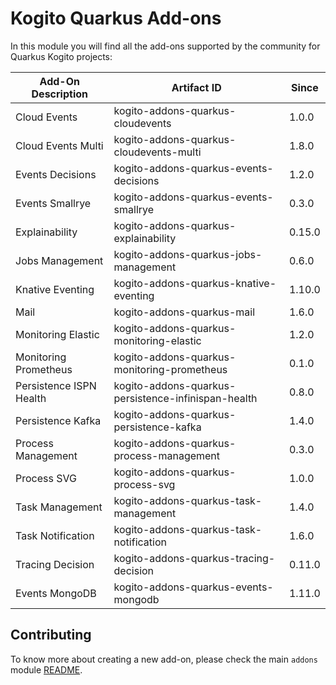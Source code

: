 # Kogito Quarkus Add-ons

In this module you will find all the add-ons supported by the community for Quarkus Kogito projects:

<!-- Please update this table in alphabetical order when creating a new add-on -->

| Add-On Description   | Artifact ID                        | Since                  |
|----------------------|------------------------------------|------------------|
| Cloud Events         | kogito-addons-quarkus-cloudevents  | 1.0.0 |
| Cloud Events Multi   | kogito-addons-quarkus-cloudevents-multi | 1.8.0 |
| Events Decisions     | kogito-addons-quarkus-events-decisions | 1.2.0 |
| Events Smallrye      | kogito-addons-quarkus-events-smallrye | 0.3.0 |
| Explainability       | kogito-addons-quarkus-explainability | 0.15.0 |
| Jobs Management      | kogito-addons-quarkus-jobs-management | 0.6.0 |
| Knative Eventing     | kogito-addons-quarkus-knative-eventing | 1.10.0 |
| Mail                 | kogito-addons-quarkus-mail | 1.6.0 |
| Monitoring Elastic   | kogito-addons-quarkus-monitoring-elastic | 1.2.0 |
| Monitoring Prometheus | kogito-addons-quarkus-monitoring-prometheus | 0.1.0 |
| Persistence ISPN Health | kogito-addons-quarkus-persistence-infinispan-health | 0.8.0 |
| Persistence Kafka       | kogito-addons-quarkus-persistence-kafka | 1.4.0 |
| Process Management      | kogito-addons-quarkus-process-management | 0.3.0 |
| Process SVG             | kogito-addons-quarkus-process-svg | 1.0.0 |
| Task Management         | kogito-addons-quarkus-task-management | 1.4.0 |
| Task Notification       | kogito-addons-quarkus-task-notification | 1.6.0 |
| Tracing Decision        | kogito-addons-quarkus-tracing-decision | 0.11.0 |
| Events MongoDB       | kogito-addons-quarkus-events-mongodb | 1.11.0 |

## Contributing

To know more about creating a new add-on, please check the main `addons` module [README](../../addons/README.md).
